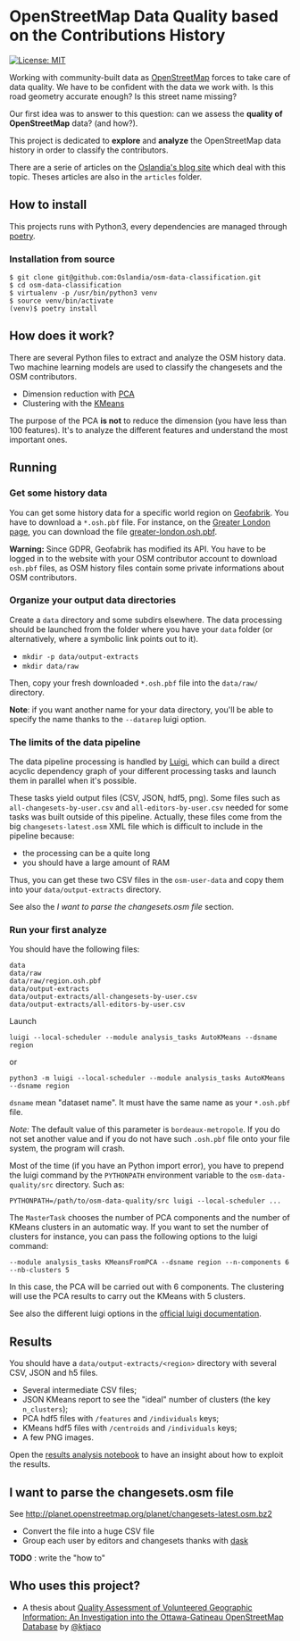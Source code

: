 # OpenStreetMap Data Quality based on the Contributions History

 [![License: MIT](https://img.shields.io/badge/License-MIT-yellow.svg)](https://opensource.org/licenses/MIT)

Working with community-built data as [OpenStreetMap](https://openstreetmap.org)
forces to take care of data quality. We have to be confident with the data we
work with. Is this road geometry accurate enough? Is this street name missing?

Our first idea was to answer to this question: can we assess the **quality of
OpenStreetMap** data? (and how?).

This project is dedicated to **explore** and **analyze** the OpenStreetMap data
history in order to classify the contributors.

There are a serie of articles on
the [Oslandia's blog site](http://oslandia.com/en/category/data/) which deal
with this topic. Theses articles are also in the `articles` folder.

## How to install

This projects runs with Python3, every dependencies are managed
through [poetry](https://poetry.eustace.io/).

### Installation from source

```
$ git clone git@github.com:Oslandia/osm-data-classification.git
$ cd osm-data-classification
$ virtualenv -p /usr/bin/python3 venv
$ source venv/bin/activate
(venv)$ poetry install
```

## How does it work?

There are several Python files to extract and analyze the OSM history data. Two
machine learning models are used to classify the changesets and the OSM
contributors.

* Dimension reduction with [PCA](https://en.wikipedia.org/wiki/Principal_component_analysis)
* Clustering with the [KMeans](https://en.wikipedia.org/wiki/K-means_clustering)

The purpose of the PCA **is not** to reduce the dimension (you have less than
100 features). It's to analyze the different features and understand the most
important ones.

## Running

### Get some history data

You can get some history data for a specific world region
on [Geofabrik](http://download.geofabrik.de/). You have to download a
`*.osh.pbf` file. For instance, on
the [Greater London page](http://download.geofabrik.de/europe/great-britain/england/greater-london.html),
you can download the
file [greater-london.osh.pbf](http://download.geofabrik.de/europe/great-britain/england/greater-london.osh.pbf).

**Warning:** Since GDPR, Geofabrik has modified its API. You have to be logged
in to the website with your OSM contributor account to download `osh.pbf` files, as OSM history files contain some private informations about OSM contributors.

### Organize your output data directories

Create a `data` directory and some subdirs elsewhere. The data processing should
be launched from the folder where you have your `data` folder (or alternatively, where a symbolic link points out to it).

* `mkdir -p data/output-extracts`
* `mkdir data/raw`

Then, copy your fresh downloaded `*.osh.pbf` file into the `data/raw/`
directory.

**Note**: if you want another name for your data directory, you'll be able to
specify the name thanks to the `--datarep` luigi option.

### The limits of the data pipeline

The data pipeline processing is handled
by [Luigi](http://luigi.readthedocs.io/), which can build a direct acyclic
dependency graph of your different processing tasks and launch them in parallel
when it's possible.

These tasks yield output files (CSV, JSON, hdf5, png). Some files such as
`all-changesets-by-user.csv` and `all-editors-by-user.csv` needed for some tasks
was built outside of this pipeline. Actually, these files come from the big
`changesets-latest.osm` XML file which is difficult to include in the pipeline
because:

- the processing can be a quite long
- you should have a large amount of RAM

Thus, you can get these two CSV files in the `osm-user-data` and copy them into
your `data/output-extracts` directory.

See also the *I want to parse the changesets.osm file* section.

### Run your first analyze

You should have the following files:

```
data
data/raw
data/raw/region.osh.pbf
data/output-extracts
data/output-extracts/all-changesets-by-user.csv
data/output-extracts/all-editors-by-user.csv
```

Launch

`luigi --local-scheduler --module analysis_tasks AutoKMeans --dsname region`

or

`python3 -m luigi --local-scheduler --module analysis_tasks AutoKMeans --dsname region`

`dsname` mean "dataset name". It must have the same name as your `*.osh.pbf`
file.

*Note:* The default value of this parameter is `bordeaux-metropole`. If you do not set another value and if you do not have such `.osh.pbf` file onto your file system, the program will crash.

Most of the time (if you have an Python import error), you have to prepend the
luigi command by the `PYTHONPATH` environment variable to the
`osm-data-quality/src` directory. Such as:

`PYTHONPATH=/path/to/osm-data-quality/src luigi --local-scheduler ...`

The `MasterTask` chooses the number of PCA components and the number of KMeans
clusters in an automatic way. If you want to set the number of clusters for
instance, you can pass the following options to the luigi command:

`--module analysis_tasks KMeansFromPCA --dsname region --n-components 6 --nb-clusters 5`

In this case, the PCA will be carried out with 6 components. The clustering will
use the PCA results to carry out the KMeans with 5 clusters.

See also the different luigi options in
the
[official luigi documentation](http://luigi.readthedocs.io/en/stable/command_line.html).

## Results

You should have a `data/output-extracts/<region>` directory with several
CSV, JSON and h5 files.

* Several intermediate CSV files;
* JSON KMeans report to see the "ideal" number of clusters (the key `n_clusters`);
* PCA hdf5 files with `/features` and `/individuals` keys;
* KMeans hdf5 files with `/centroids` and `/individuals` keys;
* A few PNG images.

Open the [results analysis notebook](./demo/results-analysis.ipynb) to have an insight about how to exploit the results.

## I want to parse the changesets.osm file

See http://planet.openstreetmap.org/planet/changesets-latest.osm.bz2

* Convert the file into a huge CSV file
* Group each user by editors and changesets thanks with [dask](https://github.com/dask/dask)

**TODO** : write the "how to"

## Who uses this project?

* A thesis about [Quality Assessment of Volunteered Geographic Information: An Investigation into the Ottawa-Gatineau OpenStreetMap Database](https://curve.carleton.ca/fb66a114-871d-4cac-bfb1-092a65a28ccc) by [@ktjaco](https://github.com/ktjaco)
